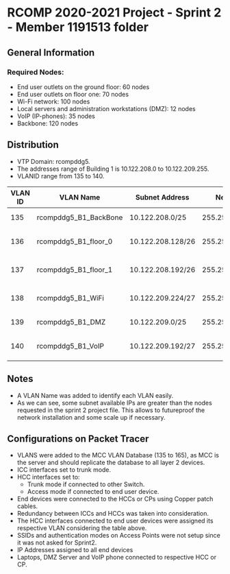 RCOMP 2020-2021 Project - Sprint 2 - Member 1191513 folder
===========================================

## General Information
### Required Nodes:
- End user outlets on the ground floor: 60 nodes
- End user outlets on floor one: 70 nodes
- Wi-Fi network: 100 nodes
- Local servers and administration workstations (DMZ): 12 nodes
- VoIP (IP-phones): 35 nodes
- Backbone: 120 nodes

## Distribution

- VTP Domain: rcompddg5.
- The addresses range of Building 1 is 10.122.208.0 to 10.122.209.255.
- VLANID range from 135 to 140.

| VLAN ID | VLAN Name | Subnet Address  | Net Mask  | Available Address Range  |  Broadcast Address | Available IPs |
|---|---|---|---|---|---|---|
| 135 | rcompddg5_B1_BackBone | 10.122.208.0/25   | 255.255.255.128 | 10.122.208.1 - 10.122.208.126   | 10.122.208.127 | 126 |
| 136 | rcompddg5_B1_floor_0  | 10.122.208.128/26 | 255.255.255.192 | 10.122.208.129 - 10.122.208.190 | 10.122.208.191 | 62  |
| 137 | rcompddg5_B1_floor_1  | 10.122.208.192/26 | 255.255.255.192 | 10.122.208.193 - 10.122.208.254 | 10.122.208.191 | 62  |
| 138 | rcompddg5_B1_WiFi     | 10.122.209.224/27 | 255.255.255.224 | 10.122.209.225 - 10.122.208.254 | 10.122.208.255 | 30  |
| 139 | rcompddg5_B1_DMZ      | 10.122.209.0/25   | 255.255.255.128 | 10.122.209.1 - 10.122.208.126   | 10.122.208.127 | 126 |
| 140 | rcompddg5_B1_VoIP     | 10.122.209.192/27 | 255.255.255.224 | 10.122.209.192 - 10.122.208.222 | 10.122.208.223 | 30  |

## Notes
- A VLAN Name was added to identify each VLAN easily.
- As we can see, some subnet available IPs are greater than the nodes requested in the sprint 2 project file. 
This allows to futureproof the network installation and some scale up if necessary.



## Configurations on Packet Tracer

- VLANS were added to the MCC VLAN Database (135 to 165), as MCC is the server and should replicate the database to all layer 2 devices.
- ICC interfaces set to trunk mode.
- HCC interfaces set to:
    - Trunk mode if connected to other Switch.
    - Access mode if connected to end user device.  
- End devices were connected to the HCCs or CPs using Copper patch cables.
- Redundancy between ICCs and HCCs was taken into consideration.
- The HCC interfaces connected to end user devices were assigned its respective VLAN considering the table above.
- SSIDs and authentication modes on Access Points were not setup since it was not asked for Sprint2.
- IP Addresses assigned to all end devices
- Laptops, DMZ Server and VoIP phone connected to respective HCC or CP.
